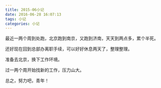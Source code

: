 ```yaml
---
title: 2015-06小记
date: 2016-06-28 16:07:13
tags: 小记
categories: 小记
---
```


最近一两个周到处跑，北京跑到南京，又跑到济南，天天到两点多，累个半死。

还好现在回到总部办离职手续，可以好好休息两天了，整理整理。

准备去北京，换下工作环境。

过一两个周开始找新的工作，压力山大。

总之，努力吧，青年！

